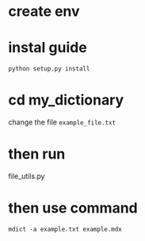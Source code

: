 # create env
# instal guide
`python setup.py install`
# cd my_dictionary
change the file `example_file.txt`
# then run
file_utils.py
# then use command
`mdict -a example.txt example.mdx`

